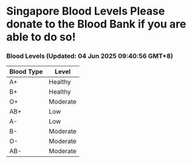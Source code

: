 Singapore Blood Levels
 Please donate to the Blood Bank if you are able to do so!
================================================================================================================================

### Blood Levels (Updated: 04 Jun 2025 09:40:56 GMT+8)
| Blood Type | Level     |
|------------|-----------|
| A+     | Healthy |
| B+     | Healthy |
| O+     | Moderate |
| AB+     | Low |
| A-     | Low |
| B-     | Moderate |
| O-     | Moderate |
| AB-     | Moderate |
